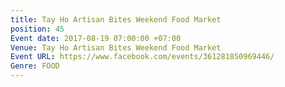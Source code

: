 ```yaml
---
title: Tay Ho Artisan Bites Weekend Food Market
position: 45
Event date: 2017-08-19 07:00:00 +07:00
Venue: Tay Ho Artisan Bites Weekend Food Market
Event URL: https://www.facebook.com/events/361281850969446/
Genre: FOOD
---
```



